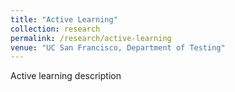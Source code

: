 ```yaml
---
title: "Active Learning"
collection: research
permalink: /research/active-learning
venue: "UC San Francisco, Department of Testing"
---
```


Active learning description